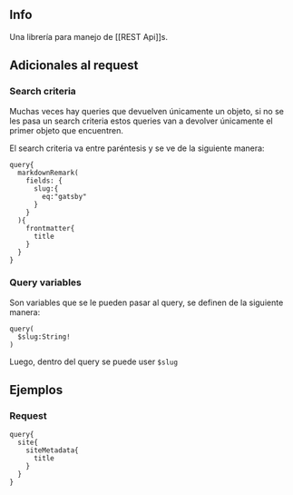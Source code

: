  ## Info
 Una librería para manejo de [[REST Api]]s.
 
 ## Adicionales al request
 ### Search criteria
 Muchas veces hay queries que devuelven únicamente un objeto, si no se les pasa un search criteria estos queries van a devolver únicamente el primer objeto que encuentren.
 
 El search criteria va entre paréntesis y se ve de la siguiente manera:
```
query{
  markdownRemark(
    fields: {
      slug:{
        eq:"gatsby"
      }
    }
  ){
    frontmatter{
      title
    }
  }
}
```
 
 ### Query variables
 Son variables que se le pueden pasar al query, se definen de la siguiente manera:
```
query(
  $slug:String!
)
```
 Luego, dentro del query se puede user `$slug`
 ## Ejemplos
 ### Request 
```
query{
  site{
    siteMetadata{
      title
    }
  }
} 
```